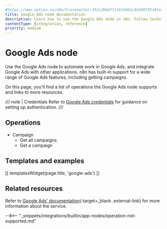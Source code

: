 ```yaml
---
#https://www.notion.so/n8n/Frontmatter-432c2b8dff1f43d4b1c8d20075510fe4
title: Google Ads node documentation
description: Learn how to use the Google Ads node in n8n. Follow technical documentation to integrate Google Ads node into your workflows.
contentType: [integration, reference]
priority: medium
---
```


# Google Ads node

Use the Google Ads node to automate work in Google Ads, and integrate Google Ads with other applications. n8n has built-in support for a wide range of Google Ads features, including getting campaigns. 

On this page, you'll find a list of operations the Google Ads node supports and links to more resources.

/// note | Credentials
Refer to [Google Ads credentials](/integrations/builtin/credentials/google/) for guidance on setting up authentication. 
///

## Operations

* Campaign
  * Get all campaigns
  * Get a campaign

## Templates and examples

<!-- see https://www.notion.so/n8n/Pull-in-templates-for-the-integrations-pages-37c716837b804d30a33b47475f6e3780 -->
[[ templatesWidget(page.title, 'google-ads') ]]

## Related resources

Refer to [Google Ads' documentation](https://developers.google.com/google-ads/api/docs/start){:target=_blank .external-link} for more information about the service.

--8<-- "_snippets/integrations/builtin/app-nodes/operation-not-supported.md"
